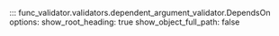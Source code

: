 ::: func_validator.validators.dependent_argument_validator.DependsOn
    options:
    show_root_heading: true
    show_object_full_path: false
        
   
